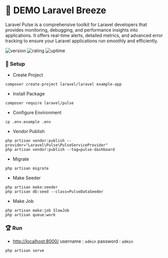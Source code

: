 # 🎉 DEMO Laravel Breeze

Laravel Pulse is a comprehensive toolkit for Laravel developers that provides monitoring, debugging, and performance insights into applications. It offers real-time alerts, detailed metrics, and advanced error tracking to ensure your Laravel applications run smoothly and efficiently.

![version](https://img.shields.io/badge/version-1.0-blue)
![rating](https://img.shields.io/badge/rating-★★★★★-yellow)
![uptime](https://img.shields.io/badge/uptime-100%25-brightgreen)

### 🚀 Setup

- Create Project

```shell
composer create-project laravel/laravel example-app
```

- Install Package

```shell
composer require laravel/pulse
```

- Configure Environment

```shell
cp .env.example .env
```

- Vendor Publish

```shell
php artisan vendor:publish --provider="Laravel\Pulse\PulseServiceProvider"
php artisan vendor:publish --tag=pulse-dashboard
```

- Migrate

```shell
php artisan migrate
```

- Make Seeder

```shell
php artisan make:seeder 
php artisan db:seed --class=PulseDataSeeder
```

- Make Job

```shell
php artisan make:job SlowJob
php artisan queue:work
```

### 🏆 Run

- [http://localhost:8000/](http://localhost:8000/) username : `admin` password : `admin`

```shell
php artisan serve
```
